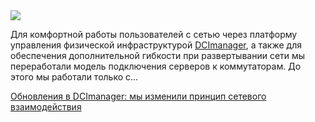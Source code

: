 <!--2025-06-06 14:03:23-->
<div class="yb">
  <div class="rss habr"><img src="https://habrastorage.org/getpro/habr/upload_files/3e7/ac7/949/3e7ac7949f569e871a79719b6d725838.png" /><p>Для комфортной работы пользователей с сетью через платформу управления физической инфраструктурой <a href="https://www.ispsystem.ru/dcimanager" rel="noopener noreferrer nofollow">DCImanager</a>,  а также для обеспечения дополнительной гибкости при развертывании сети мы переработали модель подключения серверов к коммутаторам. До этого мы работали только с... <p class="titl"><a href="https://habr.com/ru/companies/ispsystem/news/916230/?utm_source=habrahabr&utm_medium=rss&utm_campaign=916230">Обновления в DCImanager: мы изменили принцип сетевого взаимодействия</a></p></div>
</div>
